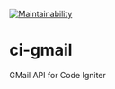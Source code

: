 [![Maintainability](https://api.codeclimate.com/v1/badges/d77b5effa6592fd74c92/maintainability)](https://codeclimate.com/github/francis94c/ci-gmail/maintainability)
# ci-gmail
GMail API for Code Igniter
